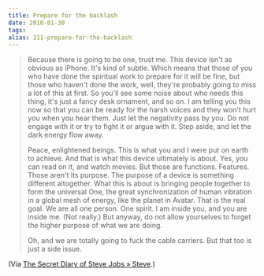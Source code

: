 ```yaml
---
title: Prepare for the backlash
date: 2010-01-30
tags: 
alias: 211-prepare-for-the-backlash
---
```



> Because there is going to be one, trust me. This device isn't as obvious as iPhone. It's kind of subtle. Which means that those of you who have done the spiritual work to prepare for it will be fine, but those who haven't done the work, well, they're probably going to miss a lot of this at first. So you'll see some noise about who needs this thing, it's just a fancy desk ornament, and so on. I am telling you this now so that you can be ready for the harsh voices and they won't hurt you when you hear them. Just let the negativity pass by you. Do not engage with it or try to fight it or argue with it. Step aside, and let the dark energy flow away.
> 
> 
> Peace, enlightened beings. This is what you and I were put on earth to achieve. And that is what this device ultimately is about. Yes, you can read on it, and watch movies. But those are functions. Features. Those aren't its purpose. The purpose of a device is something different altogether. What this is about is bringing people together to form the universal One, the great synchronization of human vibration in a global mesh of energy, like the planet in Avatar. That is the real goal. We are all one person. One spirit. I am inside you, and you are inside me. (Not really.) But anyway, do not allow yourselves to forget the higher purpose of what we are doing.
> 
> 
> Oh, and we are totally going to fuck the cable carriers. But that too is just a side issue.
> 
> 
> 


(Via [The Secret Diary of Steve Jobs » Steve](http://www.fakesteve.net).)

